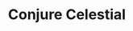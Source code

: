 ---
title: "Conjure Celestial"
index:
  - conjure-celestial
permalink: /spells/conjure-celestial/
tags:
  - Spell
  - 7th Level
  - Conjuration
available_for:
  - Cleric
level: "7th Level"
school: "Conjuration"
range: "90 ft"
comp:
  - V
  - S
duration: "1 Hour"
concentration: true
cast_time: "1 Minute"
description: |
  You summon a celestial of challenge rating 4 or lower, which appears in an unoccupied space that you can see within range. The celestial disappears when it drops to 0 hit points or when the spell ends.

  The celestial is friendly to you and your companions for the duration. Roll initiative for the celestial, which has its own turns. It obeys any verbal commands that you issue to it (no action required by you), as long as they don't violate its alignment. If you don't issue any commands to the celestial, it defends itself from hostile creatures but otherwise takes no actions.

  The GM has the celestial's statistics.

  **At higher levels.** When you cast this spell using a 9th-level spell slot, you summon a celestial of challenge rating 5 or lower.
excerpt: "You summon a celestial of challenge rating 4 or lower, which appears in an unoccupied space that you can see within range."
source: "Basic Rules"
---